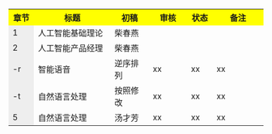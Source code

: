 <table>
  <tr>
    <th width=10%, bgcolor=yellow >章节</th>
    <th width=30%, bgcolor=yellow>标题</th>
    <th width=15%, bgcolor=yellow>初稿</th>
    <th width=15%, bgcolor=yellow>审核</th>
    <th width=10%, bgcolor=yellow>状态</th>
	<th width=20%, bgcolor=yellow>备注</th>
  </tr>
  <tr>
    <td bgcolor=#eeeeee> 1 </td>
    <td> 人工智能基础理论 </td>
    <td> 柴春燕</td>
	<td> </td>
	<td> </td>
	<td> </td>
  </tr>
  <tr>
    <td bgcolor=#eeeeee>2 </td>
    <td> 人工智能产品经理 </td>
    <td> 柴春燕 </td>
	<td> </td>
	<td></td>
	<td></td>
  </tr>
  <tr>
    <td bgcolor=#eeeeee>-r </td>
    <td> 智能语音 </td>
    <td>  逆序排列 </td>
	<td> xx</td>
	<td> xx</td>
	<td> xx</td>
  </tr>
  <tr>
    <td bgcolor=#eeeeee>-t </td>
    <td> 自然语言处理 </td>
    <td> 按照修改 </td>
	<td> xx</td>
	<td> xx</td>
	<td> xx</td>
  </tr>
	<tr>
    <td bgcolor=#eeeeee>5 </td>
    <td> 自然语言处理 </td>
    <td> 汤才芳 </td>
	<td> xx</td>
	<td> xx</td>
	<td> xx</td>
  </tr>
</table>
